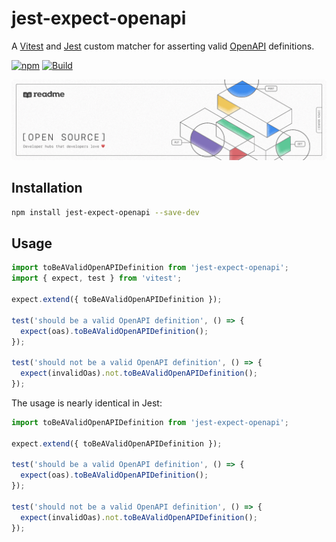 # jest-expect-openapi

A [Vitest](https://vitest.dev/) and [Jest](https://jestjs.io/) custom matcher for asserting valid [OpenAPI](https://en.wikipedia.org/wiki/OpenAPI_Specification) definitions.

[![npm](https://img.shields.io/npm/v/jest-expect-openapi)](https://npm.im/jest-expect-openapi) [![Build](https://github.com/readmeio/oas/workflows/CI/badge.svg)](https://github.com/readmeio/oas/tree/main/packages/jest-expect-openapi)

<a href="https://readme.com">
<picture>
  <source media="(prefers-color-scheme: dark)" srcset="https://raw.githubusercontent.com/readmeio/.github/main/oss-header-dark.png">
  <source media="(prefers-color-scheme: light)" srcset="https://raw.githubusercontent.com/readmeio/.github/main/oss-header.png">
  <img alt="ReadMe Open Source" src="https://raw.githubusercontent.com/readmeio/.github/main/oss-header.png">
</picture>
</a>

## Installation

```sh
npm install jest-expect-openapi --save-dev
```

## Usage

```js
import toBeAValidOpenAPIDefinition from 'jest-expect-openapi';
import { expect, test } from 'vitest';

expect.extend({ toBeAValidOpenAPIDefinition });

test('should be a valid OpenAPI definition', () => {
  expect(oas).toBeAValidOpenAPIDefinition();
});

test('should not be a valid OpenAPI definition', () => {
  expect(invalidOas).not.toBeAValidOpenAPIDefinition();
});
```

The usage is nearly identical in Jest:

```js
import toBeAValidOpenAPIDefinition from 'jest-expect-openapi';

expect.extend({ toBeAValidOpenAPIDefinition });

test('should be a valid OpenAPI definition', () => {
  expect(oas).toBeAValidOpenAPIDefinition();
});

test('should not be a valid OpenAPI definition', () => {
  expect(invalidOas).not.toBeAValidOpenAPIDefinition();
});
```
